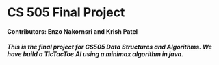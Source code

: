 # CS 505 Final Project
#### Contributors: Enzo Nakornsri and Krish Patel

##### This is the final project for CS505 Data Structures and Algorithms. We have build a TicTacToe AI using a minimax algorithm in java.
